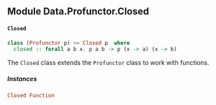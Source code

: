 ## Module Data.Profunctor.Closed

#### `Closed`

``` purescript
class (Profunctor p) <= Closed p  where
  closed :: forall a b x. p a b -> p (x -> a) (x -> b)
```

The `Closed` class extends the `Profunctor` class to work with functions.

##### Instances
``` purescript
Closed Function
```


